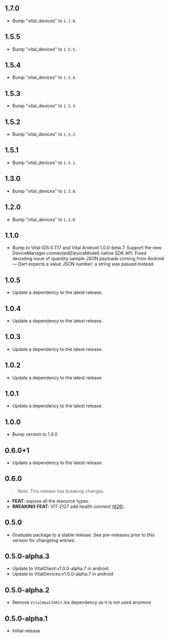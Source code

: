## 1.7.0

 - Bump "vital_devices" to `1.7.0`.

## 1.5.5

 - Bump "vital_devices" to `1.5.5`.

## 1.5.4

 - Bump "vital_devices" to `1.5.4`.

## 1.5.3

 - Bump "vital_devices" to `1.5.3`.

## 1.5.2

 - Bump "vital_devices" to `1.5.2`.

## 1.5.1

 - Bump "vital_devices" to `1.5.1`.

## 1.3.0

 - Bump "vital_devices" to `1.3.0`.

## 1.2.0

 - Bump "vital_devices" to `1.2.0`.

## 1.1.0

 - Bump to Vital iOS 0.7.17 and Vital Android 1.0.0-beta.7. Support the new DeviceManager.connected(DeviceModel) native SDK API. Fixed decoding issue of quantity sample JSON payloads coming from Android — Dart expects a value JSON number; a string was passed instead.

## 1.0.5

 - Update a dependency to the latest release.

## 1.0.4

 - Update a dependency to the latest release.

## 1.0.3

 - Update a dependency to the latest release.

## 1.0.2

 - Update a dependency to the latest release.

## 1.0.1

 - Update a dependency to the latest release.

## 1.0.0

- Bump version to 1.0.0

## 0.6.0+1

- Update a dependency to the latest release.

## 0.6.0

> Note: This release has breaking changes.

- **FEAT**: expose all the resource types.
- **BREAKING** **FEAT**: VIT-2127 add health connect ([#26](https://github.com/tryVital/vital-flutter/issues/26)).

## 0.5.0

- Graduate package to a stable release. See pre-releases prior to this version for changelog entries.

## 0.5.0-alpha.3

* Update to VitalClient:v1.0.0-alpha.7 in android
* Update to VitalDevices:v1.0.0-alpha.7 in android

## 0.5.0-alpha.2

* Remove `VitalHealthKit` ios dependency as it is not used anymore

## 0.5.0-alpha.1

* Initial release
